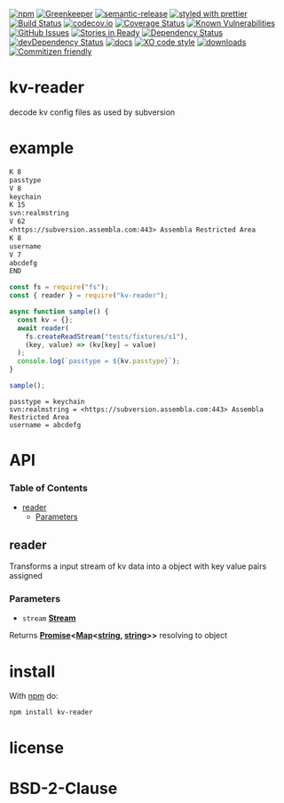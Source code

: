 [![npm](https://img.shields.io/npm/v/kv-reader.svg)](https://www.npmjs.com/package/kv-reader)
[![Greenkeeper](https://badges.greenkeeper.io/arlac77/kv-reader.svg)](https://greenkeeper.io/)
[![semantic-release](https://img.shields.io/badge/%20%20%F0%9F%93%A6%F0%9F%9A%80-semantic--release-e10079.svg)](https://github.com/arlac77/kv-reader)
[![styled with prettier](https://img.shields.io/badge/styled_with-prettier-ff69b4.svg)](https://github.com/prettier/prettier)
[![Build Status](https://secure.travis-ci.org/arlac77/kv-reader.png)](http://travis-ci.org/arlac77/kv-reader)
[![codecov.io](http://codecov.io/github/arlac77/kv-reader/coverage.svg?branch=master)](http://codecov.io/github/arlac77/kv-reader?branch=master)
[![Coverage Status](https://coveralls.io/repos/arlac77/kv-reader/badge.svg)](https://coveralls.io/r/arlac77/kv-reader)
[![Known Vulnerabilities](https://snyk.io/test/github/arlac77/kv-reader/badge.svg)](https://snyk.io/test/github/arlac77/kv-reader)
[![GitHub Issues](https://img.shields.io/github/issues/arlac77/kv-reader.svg?style=flat-square)](https://github.com/arlac77/kv-reader/issues)
[![Stories in Ready](https://badge.waffle.io/arlac77/kv-reader.svg?label=ready&title=Ready)](http://waffle.io/arlac77/kv-reader)
[![Dependency Status](https://david-dm.org/arlac77/kv-reader.svg)](https://david-dm.org/arlac77/kv-reader)
[![devDependency Status](https://david-dm.org/arlac77/kv-reader/dev-status.svg)](https://david-dm.org/arlac77/kv-reader#info=devDependencies)
[![docs](http://inch-ci.org/github/arlac77/kv-reader.svg?branch=master)](http://inch-ci.org/github/arlac77/kv-reader)
[![XO code style](https://img.shields.io/badge/code_style-XO-5ed9c7.svg)](https://github.com/sindresorhus/xo)
[![downloads](http://img.shields.io/npm/dm/kv-reader.svg?style=flat-square)](https://npmjs.org/package/kv-reader)
[![Commitizen friendly](https://img.shields.io/badge/commitizen-friendly-brightgreen.svg)](http://commitizen.github.io/cz-cli/)

# kv-reader

decode kv config files as used by subversion

# example

```txt
K 8
passtype
V 8
keychain
K 15
svn:realmstring
V 62
<https://subversion.assembla.com:443> Assembla Restricted Area
K 8
username
V 7
abcdefg
END
```

```javascript
const fs = require("fs");
const { reader } = require("kv-reader");

async function sample() {
  const kv = {};
  await reader(
    fs.createReadStream("tests/fixtures/s1"),
    (key, value) => (kv[key] = value)
  );
  console.log(`passtype = ${kv.passtype}`);
}

sample();
```

    passtype = keychain
    svn:realmstring = <https://subversion.assembla.com:443> Assembla Restricted Area
    username = abcdefg

# API

<!-- Generated by documentation.js. Update this documentation by updating the source code. -->

### Table of Contents

- [reader](#reader)
  - [Parameters](#parameters)

## reader

Transforms a input stream of kv data into a object
with key value pairs assigned

### Parameters

- `stream` **[Stream](https://nodejs.org/api/stream.html)**

Returns **[Promise](https://developer.mozilla.org/docs/Web/JavaScript/Reference/Global_Objects/Promise)&lt;[Map](https://developer.mozilla.org/docs/Web/JavaScript/Reference/Global_Objects/Map)&lt;[string](https://developer.mozilla.org/docs/Web/JavaScript/Reference/Global_Objects/String), [string](https://developer.mozilla.org/docs/Web/JavaScript/Reference/Global_Objects/String)>>** resolving to object

# install

With [npm](http://npmjs.org) do:

```shell
npm install kv-reader
```

# license

# BSD-2-Clause
